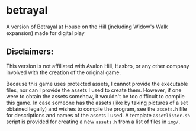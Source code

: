 # betrayal
A version of Betrayal at House on the Hill (including Widow's Walk expansion) made for digital play

## Disclaimers:

This version is not affiliated with Avalon Hill, Hasbro,
or any other company involved with the creation of the original game.

Because this game uses protected assets, I cannot provide the executable files,
nor can I provide the assets I used to create them. However, if one were to
obtain the assets somehow, it wouldn't be too difficult to compile this game.
In case someone has the assets (like by taking pictures of a set obtained legally)
and wishes to compile the program, see the `assets.h` file for descriptions and
names of the assets I used. A template `assetlister.sh` script is provided for
creating a new `assets.h` from a list of files in `img/`.